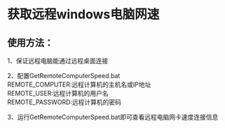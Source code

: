 # 获取远程windows电脑网速
  
## 使用方法：  
1、保证远程电脑能通过远程桌面连接  
  
2、配置GetRemoteComputerSpeed.bat  
REMOTE_COMPUTER:远程计算机的主机名或IP地址  
REMOTE_USER:远程计算机的用户名  
REMOTE_PASSWORD:远程计算机的密码  
    
3、运行GetRemoteComputerSpeed.bat即可查看远程电脑网卡速度连接信息
  
